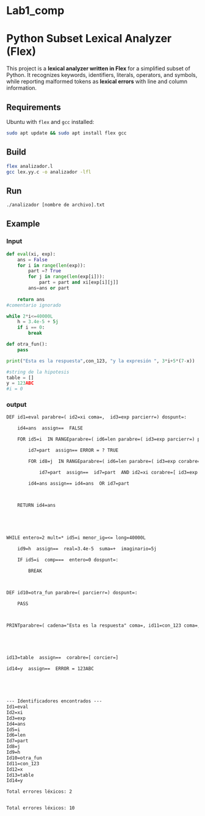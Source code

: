 # Lab1_comp
# Python Subset Lexical Analyzer (Flex)  
This project is a **lexical analyzer written in Flex** for a simplified subset of Python. It recognizes keywords, identifiers, literals, operators, and symbols, while reporting malformed tokens as **lexical errors** with line and column information.  

## Requirements  
Ubuntu with `flex` and `gcc` installed:  
```bash
sudo apt update && sudo apt install flex gcc
```

## Build
```bash
flex analizador.l
gcc lex.yy.c -o analizador -lfl
```


## Run

```bash
./analizador [nombre de archivo].txt
```



## Example

### Input
```python
def eval(xi, exp):
    ans = False
    for i in range(len(exp)):
        part =? True
        for j in range(len(exp[i])):
            part = part and xi[exp[i][j]]
        ans=ans or part
    
    return ans
#comentario ignorado

while 2*i<=40000L
    h = 3.4e-5 + 5j
    if i == 0:
        break

def otra_fun():
    pass

print("Esta es la respuesta",con_123, "y la expresión ", 3*i+5*(7-x))

#string de la hipotesis
table = []
y = 123ABC
#i = 0

```

### output
```txt
DEF id1=eval parabre=( id2=xi coma=,  id3=exp parcierr=) dospunt=: 

    id4=ans  assign==  FALSE

    FOR id5=i  IN RANGEparabre=( id6=len parabre=( id3=exp parcierr=) parcierr=) dospunt=: 

        id7=part  assign== ERROR = ? TRUE

        FOR id8=j  IN RANGEparabre=( id6=len parabre=( id3=exp corabre=[ id5=i corcier=] parcierr=) parcierr=) dospunt=: 

            id7=part  assign==  id7=part  AND id2=xi corabre=[ id3=exp corabre=[ id5=i corcier=] corabre=[ id8=j corcier=] corcier=] 

        id4=ans assign== id4=ans  OR id7=part 

    

    RETURN id4=ans 





WHILE entero=2 mult=* id5=i menor_ig=<= long=40000L 

    id9=h  assign==  real=3.4e-5  suma=+  imaginario=5j 

    IF id5=i  comp===  entero=0 dospunt=: 

        BREAK



DEF id10=otra_fun parabre=( parcierr=) dospunt=: 

    PASS



PRINTparabre=( cadena="Esta es la respuesta" coma=, id11=con_123 coma=,  cadena="y la expresión " coma=,  entero=3 mult=* id5=i suma=+ entero=5 mult=* parabre=( entero=7 menos=- id12=x parcierr=) parcierr=) 





id13=table  assign==  corabre=[ corcier=] 

id14=y  assign==  ERROR = 123ABC





--- Identificadores encontrados ---
Id1=eval
Id2=xi
Id3=exp
Id4=ans
Id5=i
Id6=len
Id7=part
Id8=j
Id9=h
Id10=otra_fun
Id11=con_123
Id12=x
Id13=table
Id14=y

Total errores léxicos: 2


Total errores léxicos: 10
```
